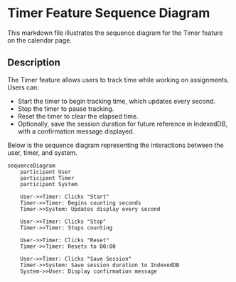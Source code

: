 # Timer Feature Sequence Diagram

This markdown file illustrates the sequence diagram for the Timer feature on the calendar page.

## Description
The Timer feature allows users to track time while working on assignments. Users can:
- Start the timer to begin tracking time, which updates every second.
- Stop the timer to pause tracking.
- Reset the timer to clear the elapsed time.
- Optionally, save the session duration for future reference in IndexedDB, with a confirmation message displayed.

Below is the sequence diagram representing the interactions between the user, timer, and system.

```mermaid
sequenceDiagram
    participant User
    participant Timer
    participant System

    User->>Timer: Clicks "Start"
    Timer->>Timer: Begins counting seconds
    Timer->>System: Updates display every second

    User->>Timer: Clicks "Stop"
    Timer->>Timer: Stops counting

    User->>Timer: Clicks "Reset"
    Timer->>Timer: Resets to 00:00

    User->>Timer: Clicks "Save Session"
    Timer->>System: Save session duration to IndexedDB
    System->>User: Display confirmation message
